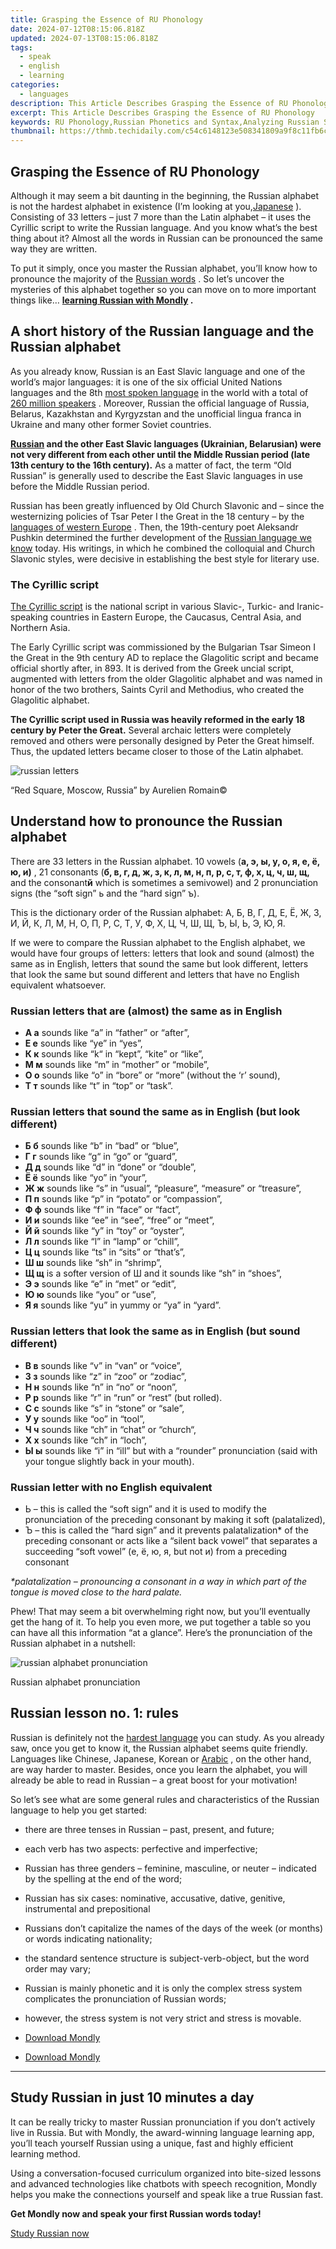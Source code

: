 ```yaml
---
title: Grasping the Essence of RU Phonology
date: 2024-07-12T08:15:06.818Z
updated: 2024-07-13T08:15:06.818Z
tags:
  - speak
  - english
  - learning
categories:
  - languages
description: This Article Describes Grasping the Essence of RU Phonology
excerpt: This Article Describes Grasping the Essence of RU Phonology
keywords: RU Phonology,Russian Phonetics and Syntax,Analyzing Russian Sound Patterns,RU Language Characteristics,Russian Dialects and Pronunciation,Phonetic Diversity in Russian Languages,Linguistic Analysis of Russian Speech
thumbnail: https://thmb.techidaily.com/c54c6148123e508341809a9f8c11fb6ca2958cb786ab2471b34202053c6a9248.jpg
---
```


## Grasping the Essence of RU Phonology

 Although it may seem a bit daunting in the beginning, the Russian alphabet is not the hardest alphabet in existence (I’m looking at you,[Japanese](https://shop.mondly.com/affiliate.php?ACCOUNT=ATISTUDI&AFFILIATE=108875&PATH=https://www.mondly.com?AFFILIATE=108875) ). Consisting of 33 letters – just 7 more than the Latin alphabet – it uses the Cyrillic script to write the Russian language. And you know what’s the best thing about it? Almost all the words in Russian can be pronounced the same way they are written.

 To put it simply, once you master the Russian alphabet, you’ll know how to pronounce the majority of the [Russian words](https://shop.mondly.com/affiliate.php?ACCOUNT=ATISTUDI&AFFILIATE=108875&PATH=https://www.mondly.com?AFFILIATE=108875) . So let’s uncover the mysteries of this alphabet together so you can move on to more important things like… **[learning Russian with Mondly](https://app.adjust.io/5ixfg4k?campaign=blog-post-id-4656&fallback=https%3A%2F%2Fapp.mondly.com?avangate%5Fsrc=blog-post-id-4656?mother%5Flang=en%5Fus?target%5Flang=ru&redirect%5Fandroid=https%3A%2F%2Fplay.google.com%2Fstore%2Fapps%2Fdetails%3Fid%3Dcom.atistudios.mondly.languages&redirect%5Fios=https%3A%2F%2Fitunes.apple.com%2Fapp%2Fid987873536&redirect%5Fmacos=https%3A%2F%2Fapp.mondly.com?avangate%5Fsrc=blog-post-id-4656?mother%5Flang=en%5Fus?target%5Flang=ru) .**

## A short history of the Russian language and the Russian alphabet

 As you already know, Russian is an East Slavic language and one of the world’s major languages: it is one of the six official United Nations languages and the 8th [most spoken language](https://shop.mondly.com/affiliate.php?ACCOUNT=ATISTUDI&AFFILIATE=108875&PATH=https://www.mondly.com?AFFILIATE=108875) in the world with a total of [260 million speakers](https://www.ethnologue.com/language/rus) . Moreover, Russian the official language of Russia, Belarus, Kazakhstan and Kyrgyzstan and the unofficial lingua franca in Ukraine and many other former Soviet countries.

**[Russian](https://www.britannica.com/topic/Russian-language) and the other East Slavic languages (Ukrainian, Belarusian) were not very different from each other until the Middle Russian period (late 13th century to the 16th century).** As a matter of fact, the term “Old Russian” is generally used to describe the East Slavic languages in use before the Middle Russian period.

 Russian has been greatly influenced by Old Church Slavonic and – since the westernizing policies of Tsar Peter I the Great in the 18 century – by the [languages of western Europe](https://shop.mondly.com/affiliate.php?ACCOUNT=ATISTUDI&AFFILIATE=108875&PATH=https://www.mondly.com?AFFILIATE=108875) . Then, the 19th-century poet Aleksandr Pushkin determined the further development of the [Russian language we know](https://shop.mondly.com/affiliate.php?ACCOUNT=ATISTUDI&AFFILIATE=108875&PATH=https://www.mondly.com?AFFILIATE=108875) today. His writings, in which he combined the colloquial and Church Slavonic styles, were decisive in establishing the best style for literary use.

### The Cyrillic script

[The Cyrillic script](https://en.wikipedia.org/wiki/Cyrillic%5Fscript) is the national script in various Slavic-, Turkic- and Iranic-speaking countries in Eastern Europe, the Caucasus, Central Asia, and Northern Asia.

 The Early Cyrillic script was commissioned by the Bulgarian Tsar Simeon I the Great in the 9th century AD to replace the Glagolitic script and became official shortly after, in 893\. It is derived from the Greek uncial script, augmented with letters from the older Glagolitic alphabet and was named in honor of the two brothers, Saints Cyril and Methodius, who created the Glagolitic alphabet.

 **The Cyrillic script used in Russia was heavily reformed in the early 18 century by Peter the Great.** Several archaic letters were completely removed and others were personally designed by Peter the Great himself. Thus, the updated letters became closer to those of the Latin alphabet.

![russian letters](https://edge.mondly.com/blog/wp-content/uploads/2020/03/russian-letters-600x480.jpg "Master The Russian Alphabet Pronunciation 2")

 “Red Square, Moscow, Russia” by Aurelien Romain©

## Understand how to pronounce the Russian alphabet

 There are 33 letters in the Russian alphabet. 10 vowels (**а, э, ы, у, о, я, е, ё, ю, и)** , 21 consonants (**б, в, г, д, ж, з, к, л, м, н, п, р, с, т, ф, х, ц, ч, ш, щ,** and the consonant**й** which is sometimes a semivowel) and 2 pronunciation signs (the “soft sign” ь and the “hard sign” ъ).

 This is the dictionary order of the Russian alphabet: А, Б, В, Г, Д, Е, Ё, Ж, З, И, Й, К, Л, М, Н, О, П, Р, С, Т, У, Ф, Х, Ц, Ч, Ш, Щ, Ъ, Ы, Ь, Э, Ю, Я.

 If we were to compare the Russian alphabet to the English alphabet, we would have four groups of letters: letters that look and sound (almost) the same as in English, letters that sound the same but look different, letters that look the same but sound different and letters that have no English equivalent whatsoever.

### Russian letters that are (almost) the same as in English

* **А а** sounds like “a” in “father” or “after”,
* **Е е** sounds like “ye” in “yes”,
* **К к** sounds like “k“ in “kept”, “kite” or “like”,
* **М м** sounds like “m” in “mother” or “mobile”,
* **О о** sounds like “o” in “bore” or “more” (without the ‘r’ sound),
* **Т т** sounds like “t” in “top” or “task”.

### Russian letters that sound the same as in English (but look different)

* **Б б** sounds like “b” in “bad” or “blue”,
* **Г г** sounds like “g“ in “go” or “guard”,
* **Д д** sounds like “d” in “done” or “double”,
* **Ё ё**  sounds like “yo” in “your”,
* **Ж ж** sounds like “s” in “usual”, “pleasure”, “measure” or “treasure”,
* **П п** sounds like “p” in “potato” or “compassion”,
* **Ф ф** sounds like “f” in “face” or “fact”,
* **И и** sounds like “ee” in “see”, “free” or “meet”,
* **Й й** sounds like “y” in “toy” or “oyster”,
* **Л л** sounds like “l” in “lamp” or “chill”,
* **Ц ц** sounds like “ts” in “sits” or “that’s”,
* **Ш ш** sounds like “sh” in “shrimp”,
* **Щ щ** is a softer version of Ш and it sounds like “sh” in “shoes”,
* **Э э** sounds like “e” in “met” or “edit”,
* **Ю ю** sounds like “you” or “use”,
* **Я я** sounds like “yu” in yummy or “ya” in “yard”.

### Russian letters that look the same as in English (but sound different)

* **В в** sounds like “v” in “van” or “voice”,
* **З з** sounds like “z” in “zoo” or “zodiac”,
* **Н н** sounds like “n” in “no” or “noon”,
* **Р р** sounds like “r” in “run” or “rest” (but rolled).
* **С с** sounds like “s” in “stone” or “sale”,
* **У у** sounds like “oo” in “tool”,
* **Ч ч** sounds like “ch” in “chat” or “church“,
* **Х х** sounds like “ch” in “loch”,
* **Ы ы** sounds like “i” in “ill” but with a “rounder” pronunciation (said with your tongue slightly back in your mouth).

### Russian letter with no English equivalent

* Ь – this is called the “soft sign” and it is used to modify the pronunciation of the preceding consonant by making it soft (palatalized),
* Ъ – this is called the “hard sign” and it prevents palatalization\* of the preceding consonant or acts like a “silent back vowel” that separates a succeeding “soft vowel” (е, ё, ю, я, but not и) from a preceding consonant

 _\*palatalization – pronouncing a consonant in a way in which part of the tongue is moved close to the hard palate._

 Phew! That may seem a bit overwhelming right now, but you’ll eventually get the hang of it. To help you even more, we put together a table so you can have all this information “at a glance”. Here’s the pronunciation of the Russian alphabet in a nutshell:

![russian alphabet pronunciation](https://edge.mondly.com/blog/wp-content/uploads/2020/03/russian-alphabet-pronunciation-1-431x600.jpg "Master The Russian Alphabet Pronunciation 3")

 Russian alphabet pronunciation

## Russian lesson no. 1: rules

 Russian is definitely not the [hardest language](https://shop.mondly.com/affiliate.php?ACCOUNT=ATISTUDI&AFFILIATE=108875&PATH=https://www.mondly.com?AFFILIATE=108875) you can study. As you already saw, once you get to know it, the Russian alphabet seems quite friendly. Languages like Chinese, Japanese, Korean or [Arabic](https://shop.mondly.com/affiliate.php?ACCOUNT=ATISTUDI&AFFILIATE=108875&PATH=https://www.mondly.com?AFFILIATE=108875) , on the other hand, are way harder to master. Besides, once you learn the alphabet, you will already be able to read in Russian – a great boost for your motivation!

 So let’s see what are some general rules and characteristics of the Russian language to help you get started:

* there are three tenses in Russian – past, present, and future;
* each verb has two aspects: perfective and imperfective;
* Russian has three genders – feminine, masculine, or neuter – indicated by the spelling at the end of the word;
* Russian has six cases: nominative, accusative, dative, genitive, instrumental and prepositional
* Russians don’t capitalize the names of the days of the week (or months) or words indicating nationality;
* the standard sentence structure is subject-verb-object, but the word order may vary;
* Russian is mainly phonetic and it is only the complex stress system complicates the pronunciation of Russian words;
* however, the stress system is not very strict and stress is movable.

* [Download Mondly](https://www.facebook.com/sharer/sharer.php?u=https%3A%2F%2Fwww.mondly.com%2Fblog%2Flearn-russian-alphabet-pronunciation%2F&t=Master+the+Russian+Alphabet+Pronunciation "Share on Facebook")
* [Download Mondly](https://shop.mondly.com/affiliate.php?ACCOUNT=ATISTUDI&AFFILIATE=108875&PATH=https://www.mondly.com?AFFILIATE=108875)

---

## Study Russian in just 10 minutes a day

 It can be really tricky to master Russian pronunciation if you don’t actively live in Russia. But with Mondly, the award-winning language learning app, you’ll teach yourself Russian using a unique, fast and highly efficient learning method.

 Using a conversation-focused curriculum organized into bite-sized lessons and advanced technologies like chatbots with speech recognition, Mondly helps you make the connections yourself and speak like a true Russian fast.

**Get Mondly now and speak your first Russian words today!**

[Study Russian now](https://adjt.mondly.com/5ixfg4k?campaign=blog-post-id-4656&fallback=https%3A%2F%2Fapp.mondly.com%3Futm%5Fmedium%3Dblog%5Fblog-post-id-4656%26utm%5Fsource%3Dblog-post-id-4656&redirect%5Fmacos=https%3A%2F%2Fapp.mondly.com%3Futm%5Fmedium%3Dblog%5Fblog-post-id-4656%26utm%5Fsource%3Dblog-post-id-4656&redirect%5Fandroid=https%3A%2F%2Fplay.google.com%2Fstore%2Fapps%2Fdetails%3Fid%3Dcom.atistudios.mondly.languages%3Futm%5Fmedium%3Dblog%5Fblog-post-id-4656%26utm%5Fsource%3Dblog-post-id-4656&redirect%5Fios=https%3A%2F%2Fapps.apple.com%2Fapp%2Fapple-store%2Fid987873536%3Fpt%3D78954800%26ct%3Dblog-post-id-4656%26mt%3D8 "Study Russian now")

<ins class="adsbygoogle"
     style="display:block"
     data-ad-format="autorelaxed"
     data-ad-client="ca-pub-7571918770474297"
     data-ad-slot="1223367746"></ins>



<ins class="adsbygoogle"
     style="display:block"
     data-ad-client="ca-pub-7571918770474297"
     data-ad-slot="8358498916"
     data-ad-format="auto"
     data-full-width-responsive="true"></ins>




